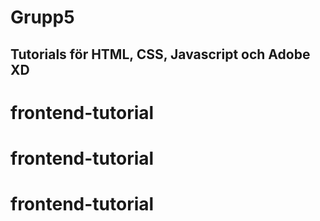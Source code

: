 # Grupp5
## Tutorials för HTML, CSS, Javascript och Adobe XD
# frontend-tutorial
# frontend-tutorial
# frontend-tutorial
